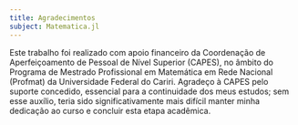 ```yaml
---
title: Agradecimentos
subject: Matematica.jl
---
```



Este trabalho foi realizado com apoio financeiro da Coordenação de Aperfeiçoamento de Pessoal de Nível Superior (CAPES), no âmbito do Programa de Mestrado Profissional em Matemática em Rede Nacional (Profmat) da Universidade Federal do Cariri. Agradeço à CAPES pelo suporte concedido, essencial para a continuidade dos meus estudos; sem esse auxílio, teria sido significativamente mais difícil manter minha dedicação ao curso e concluir esta etapa acadêmica.
